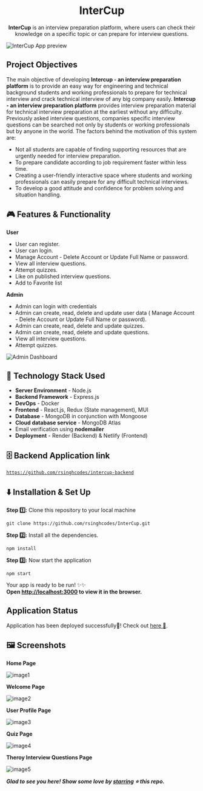 <h1 align="center">InterCup</h1>

<p align="center"><b>InterCup</b> is an interview preparation platform, where users can check their knowledge on a specific topic or can prepare for interview questions.</p>

![InterCup App preview](https://user-images.githubusercontent.com/67682451/180660845-0faae76d-766d-4e16-9661-8ea8e29e49d2.svg)

## Project Objectives

The main objective of developing **Intercup - an interview preparation platform** is to provide an easy way for engineering and technical background students and working professionals to prepare for technical interview and crack technical interview of any big company easily. **Intercup - an interview preparation platform** provides interview preparation material for technical interview preparation at the earliest without any difficulty. Previously asked interview questions, companies specific interview questions can be searched not only by students or working professionals but by anyone in the
world. The factors behind the motivation of this system are:

- Not all students are capable of finding supporting resources that are urgently needed
  for interview preparation.
- To prepare candidate according to job requirement faster within less time.
- Creating a user-friendly interactive space where students and working professionals can easily prepare for any difficult technical interviews.
- To develop a good attitude and confidence for problem solving and situation handling.

## :video_game: Features & Functionality

**User**

- User can register.
- User can login.
- Manage Account - Delete Account or Update Full Name or password.
- View all interview questions.
- Attempt quizzes.
- Like on published interview questions.
- Add to Favorite list

**Admin**

- Admin can login with credentials
- Admin can create, read, delete and update user data ( Manage Account - Delete Account or Update Full Name or password).
- Admin can create, read, delete and update quizzes.
- Admin can create, read, delete and update questions.
- View all interview questions.
- Attempt quizzes.

![Admin Dashboard](https://user-images.githubusercontent.com/67682451/180660739-749581f7-1963-48bb-ab83-9dffd169baf5.svg)

## 🚧 Technology Stack Used

- **Server Environment** - Node.js
- **Backend Framework** - Express.js
- **DevOps** - Docker
- **Frontend** - React.js, Redux (State management), MUI
- **Database** - MongoDB in conjunction with Mongoose
- **Cloud database service** - MongoDB Atlas
- Email verification using **nodemailer**
- **Deployment** - Render (Backend) & Netlify (Frontend)

## 🗄 Backend Application link
[`https://github.com/rsinghcodes/intercup-backend`](https://github.com/rsinghcodes/intercup-backend)

## ⬇️ Installation & Set Up

**Step :one::** Clone this repository to your local machine

```
git clone https://github.com/rsinghcodes/InterCup.git
```

**Step :two::** Install all the dependencies.

```
npm install
```

**Step :three::** Now start the application

```
npm start
```

Your app is ready to be run! ✨✨\
**Open [http://localhost:3000](http://localhost:3000) to view it in the browser.**

## Application Status

Application has been deployed successfully🎉! Check out [here 🔗](https://intercup.netlify.app/).

## 🖼️ Screenshots

**Home Page**

![image1](https://user-images.githubusercontent.com/67682451/165234052-470f4143-13f2-44f8-98d1-d58150c0456f.png)

**Welcome Page**

![image2](https://user-images.githubusercontent.com/67682451/165234340-e6e54a0a-f1fd-4fe1-aeed-74671ac1cdc2.png)

**User Profile Page**

![image3](https://user-images.githubusercontent.com/67682451/165234488-9986b56c-3ad6-4302-8980-01ab02371651.png)

**Quiz Page**

![image4](https://user-images.githubusercontent.com/67682451/174451518-c4797c14-837b-4ed3-b301-72054384b5bd.png)

**Theroy Interview Questions Page**

![image5](https://user-images.githubusercontent.com/67682451/174603182-87377b30-9de0-4675-a5a1-f56bf7384baf.png)

**_Glad to see you here! Show some love by [starring](https://github.com/rsinghcodes/InterCup/) ⭐ this repo._**
